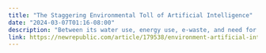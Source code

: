 ```yaml
---
title: "The Staggering Environmental Toll of Artificial Intelligence"
date: "2024-03-07T01:16-08:00"
description: "Between its water use, energy use, e-waste, and need for critical minerals that could better be used on renewable energy, A.I. is a really dumb way to trash our chances of a sustainable future."
link: https://newrepublic.com/article/179538/environment-artificial-intelligence-water-energy
---
```

